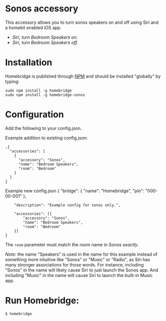 # Sonos accessory 
This accessory allows you to turn sonos speakers on and off using Siri and a homekit enabled iOS app. 

 * _Siri, turn Bedroom Speakers on._
 * _Siri, turn Bedroom Speakers off._

# Installation

Homebridge is published through [NPM](https://www.npmjs.com/package/homebridge) and should be installed "globally" by typing:

    sudo npm install -g homebridge
    sudo npm install -g homebridge-sonos
    

# Configuration 
Add the following to your config.json. 

Example addition to existing config.json:

    ,{
      "accessories": [
        {
          "accessory": "Sonos",
          "name": "Bedroom Speakers",
          "room": "Bedroom"
        }
      ]
    }
    
Example new config.json
    {
    	"bridge": {
    		"name": "Homebridge",
    		"pin": "000-00-001"
    	},

    	"description": "Example config for sonos only.",

    	"accessories": [{
    		"accessory": "Sonos",
    		"name": "Bedroom Speakers",
    		"room": "Bedroom"
    	}]
    }

The `room` parameter must match the room name in Sonos *exactly*.

*Note:* the name "Speakers" is used in the name for this example instead of something more intuitive like "Sonos" or "Music" or "Radio", as Siri has many stronger associations for those words. For instance, including "Sonos" in the name will likely cause Siri to just launch the Sonos app. And including "Music" in the name will cause Siri to launch the built-in Music app.


# Run Homebridge:

    $ homebridge

